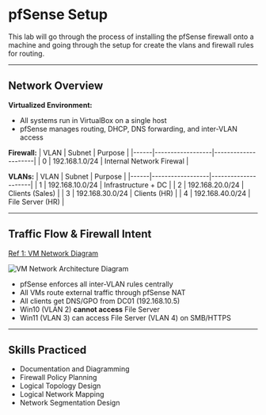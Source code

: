 # pfSense Setup

This lab will go through the process of installing the pfSense firewall onto a machine and going through the setup for create the vlans and firewall rules for routing.

---

## Network Overview

**Virtualized Environment:**  
- All systems run in VirtualBox on a single host
- pfSense manages routing, DHCP, DNS forwarding, and inter-VLAN access

**Firewall:**
| VLAN | Subnet           | Purpose             |
|------|------------------|---------------------|
| 0    | 192.168.1.0/24   | Internal Network Firewal |

**VLANs:**
| VLAN | Subnet           | Purpose             |
|------|------------------|---------------------|
| 1    | 192.168.10.0/24  | Infrastructure + DC |
| 2    | 192.168.20.0/24  | Clients (Sales)       |
| 3    | 192.168.30.0/24  | Clients (HR) |
| 4    | 192.168.40.0/24  | File Server (HR) |

---

## Traffic Flow & Firewall Intent

<a href="https://github.com/mstarLabs/VM-Network-Architecture/blob/main/VM%20Network%20Architecture%20Diagram.png">Ref 1: VM Network Diagram</a>

![VM Network Architecture Diagram](https://github.com/user-attachments/assets/694e47a3-2b25-47b8-a0b6-89b67c6abddd)


-  pfSense enforces all inter-VLAN rules centrally
-  All VMs route external traffic through pfSense NAT
-  All clients get DNS/GPO from DC01 (192.168.10.5)
-  Win10 (VLAN 2) **cannot access** File Server
-  Win11 (VLAN 3) can access File Server (VLAN 4) on SMB/HTTPS

---

##  Skills Practiced

- Documentation and Diagramming
- Firewall Policy Planning
- Logical Topology Design
- Logical Network Mapping
- Network Segmentation Design
